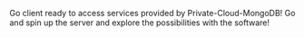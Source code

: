 Go client ready to access services provided by Private-Cloud-MongoDB!
Go and spin up the server and explore the possibilities with the software!